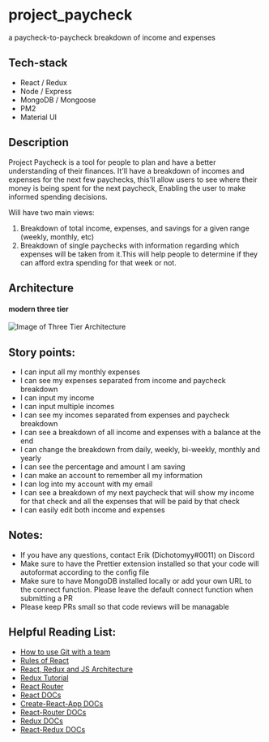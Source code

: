 # project_paycheck

a paycheck-to-paycheck breakdown of income and expenses

## Tech-stack

- React / Redux
- Node / Express
- MongoDB / Mongoose
- PM2
- Material UI

## Description

Project Paycheck is a tool for people to plan and have a better understanding of their finances. It'll have a breakdown of incomes and expenses for the next few paychecks, this'll allow users to see where their money is being spent for the next paycheck, Enabling the user to make informed spending decisions.

Will have two main views:

1. Breakdown of total income, expenses, and savings for a given range (weekly, monthly, etc)
2. Breakdown of single paychecks with information regarding which expenses will be taken from it.This will help people to determine if they can afford extra spending for that week or not.

## Architecture

#### modern three tier

![Image of Three Tier Architecture](https://dichotomyy.github.io/imgs/threetier.PNG)

## Story points:

- I can input all my monthly expenses
- I can see my expenses separated from income and paycheck breakdown
- I can input my income
- I can input multiple incomes
- I can see my incomes separated from expenses and paycheck breakdown
- I can see a breakdown of all income and expenses with a balance at the end
- I can change the breakdown from daily, weekly, bi-weekly, monthly and yearly
- I can see the percentage and amount I am saving
- I can make an account to remember all my information
- I can log into my account with my email
- I can see a breakdown of my next paycheck that will show my income for that check and all the expenses that will be paid by that check
- I can easily edit both income and expenses

## Notes:

- If you have any questions, contact Erik (Dichotomyy#0011) on Discord
- Make sure to have the Prettier extension installed so that your code will autoformat according to the config file
- Make sure to have MongoDB installed locally or add your own URL to the connect function. Please leave the default connect function when submitting a PR
- Please keep PRs small so that code reviews will be managable

## Helpful Reading List:

- [How to use Git with a team](https://medium.com/@francesco.agnoletto/how-to-not-f-up-your-local-files-with-git-part-1-e0756c88fd3c)
- [Rules of React](https://gist.github.com/sebmarkbage/75f0838967cd003cd7f9ab938eb1958f)
- [React, Redux and JS Architecture](https://jrsinclair.com/articles/2018/react-redux-javascript-architecture/)
- [Redux Tutorial](https://egghead.io/courses/getting-started-with-redux)
- [React Router](https://reacttraining.com/react-router/web/guides/philosophy)
- [React DOCs](https://reactjs.org/docs/getting-started.html)
- [Create-React-App DOCs](https://facebook.github.io/create-react-app/docs/getting-started)
- [React-Router DOCs](https://reacttraining.com/react-router/web/guides/quick-start)
- [Redux DOCs](https://redux.js.org/introduction/getting-started)
- [React-Redux DOCs](https://react-redux.js.org/introduction/quick-start)
